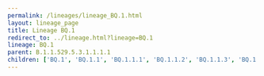 ```yaml
---
permalink: /lineages/lineage_BQ.1.html
layout: lineage_page
title: Lineage BQ.1
redirect_to: ../lineage.html?lineage=BQ.1
lineage: BQ.1
parent: B.1.1.529.5.3.1.1.1.1
children: ['BQ.1', 'BQ.1.1', 'BQ.1.1.1', 'BQ.1.1.2', 'BQ.1.1.3', 'BQ.1.1.4', 'BQ.1.1.5', 'BQ.1.1.6', 'BQ.1.1.7', 'BQ.1.1.8', 'BQ.1.1.9', 'BQ.1.1.10', 'BQ.1.1.11', 'BQ.1.1.12', 'BQ.1.1.13', 'BQ.1.1.14', 'BQ.1.1.15', 'BQ.1.1.16', 'BQ.1.1.17', 'BQ.1.1.18', 'BQ.1.1.19', 'BQ.1.2', 'BQ.1.3', 'BQ.1.4', 'BQ.1.5', 'BQ.1.6', 'BQ.1.7', 'BQ.1.8', 'BQ.1.8.1', 'BQ.1.8.2', 'BQ.1.9', 'BQ.1.10', 'BQ.1.10.1', 'BQ.1.11', 'BQ.1.12', 'BQ.1.13', 'BQ.1.14', 'BQ.1.15', 'BQ.1.16', 'BQ.1.17', 'BQ.1.18', 'BQ.1.19', 'BQ.1.20', 'BQ.1.21', 'BQ.1.22']
---
```


